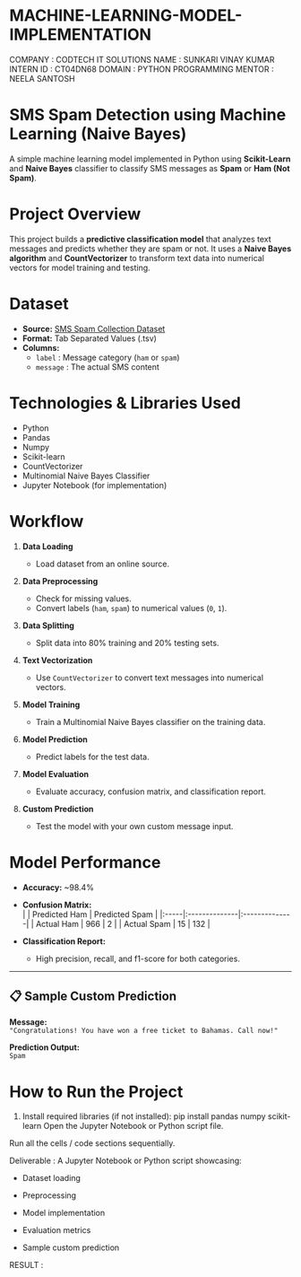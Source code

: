 # MACHINE-LEARNING-MODEL-IMPLEMENTATION

COMPANY : CODTECH IT SOLUTIONS
NAME : SUNKARI VINAY KUMAR
INTERN ID : CT04DN68
DOMAIN : PYTHON PROGRAMMING
MENTOR : NEELA SANTOSH

#  SMS Spam Detection using Machine Learning (Naive Bayes)

A simple machine learning model implemented in Python using **Scikit-Learn** and **Naive Bayes** classifier to classify SMS messages as **Spam** or **Ham (Not Spam)**.


# Project Overview

This project builds a **predictive classification model** that analyzes text messages and predicts whether they are spam or not. It uses a **Naive Bayes algorithm** and **CountVectorizer** to transform text data into numerical vectors for model training and testing.


# Dataset

-  **Source:** [SMS Spam Collection Dataset](https://raw.githubusercontent.com/justmarkham/pycon-2016-tutorial/master/data/sms.tsv)
- **Format:** Tab Separated Values (.tsv)
- **Columns:**
  - `label` : Message category (`ham` or `spam`)
  - `message` : The actual SMS content

# Technologies & Libraries Used

- Python 
- Pandas 
- Numpy 
- Scikit-learn 
- CountVectorizer
- Multinomial Naive Bayes Classifier
- Jupyter Notebook (for implementation)

# Workflow

1. **Data Loading**
   - Load dataset from an online source.
  
2. **Data Preprocessing**
   - Check for missing values.
   - Convert labels (`ham`, `spam`) to numerical values (`0`, `1`).

3. **Data Splitting**
   - Split data into 80% training and 20% testing sets.

4. **Text Vectorization**
   - Use `CountVectorizer` to convert text messages into numerical vectors.

5. **Model Training**
   - Train a Multinomial Naive Bayes classifier on the training data.

6. **Model Prediction**
   - Predict labels for the test data.

7. **Model Evaluation**
   - Evaluate accuracy, confusion matrix, and classification report.

8. **Custom Prediction**
   - Test the model with your own custom message input.


# Model Performance

- **Accuracy:** ~98.4%
- **Confusion Matrix:**  
  |      | Predicted Ham | Predicted Spam |
  |:-----|:--------------|:--------------|
  | Actual Ham  | 966            | 2              |
  | Actual Spam | 15             | 132            |

- **Classification Report:**  
  - High precision, recall, and f1-score for both categories.

---

## 📋 Sample Custom Prediction

**Message:**  
`"Congratulations! You have won a free ticket to Bahamas. Call now!"`

**Prediction Output:**  
`Spam`


# How to Run the Project

1. Install required libraries (if not installed):
   pip install pandas numpy scikit-learn
Open the Jupyter Notebook or Python script file.

Run all the cells / code sections sequentially.

Deliverable :
A Jupyter Notebook or Python script showcasing:

- Dataset loading

- Preprocessing

- Model implementation

- Evaluation metrics

- Sample custom prediction

RESULT :

